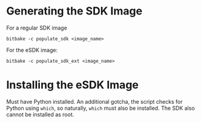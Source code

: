 # Generating the SDK Image

For a regular SDK image

```
bitbake -c populate_sdk <image_name>
```

For the eSDK image:

```
bitbake -c populate_sdk_ext <image_name>
```

# Installing the eSDK Image

Must have Python installed. An additional gotcha, the script checks for Python
using `which`, so naturally, `which` must also be installed. The SDK also
cannot be installed as root.
